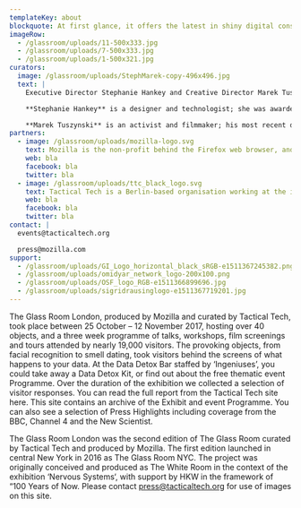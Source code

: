 ```yaml
---
templateKey: about
blockquote: At first glance, it offers the latest in shiny digital consumer products, such as the newest tablet, fitness tracker or facial recognition software. But as you go inside, you’ll find there is nothing for sale.
imageRow:
  - /glassroom/uploads/11-500x333.jpg
  - /glassroom/uploads/7-500x333.jpg
  - /glassroom/uploads/1-500x321.jpg
curators:
  image: /glassroom/uploads/StephMarek-copy-496x496.jpg
  text: |
    Executive Director Stephanie Hankey and Creative Director Marek Tuszynski co-founded Tactical Tech in 2003. They work on technology, politics, information, design and activism and the consequences of living in a quantified society. They are also co-founders of the creative agency Tactical Studios and co-curators of the exhibition Nervous Systems: Quantified Life and the Social Question.

    **Stephanie Hankey** is a designer and technologist; she was awarded an Ashoka Fellowship for her work as a social entrepreneur and is currently a visiting industry associate with the Oxford Internet Institute at Oxford University.

    **Marek Tuszynski** is an activist and filmmaker; his most recent documentary series for Tactical Tech, Exposing the Invisible, explores the digital tools and tactics that now enable evidence-based activism to thrive on an unprecedented scale.
partners:
  - image: /glassroom/uploads/mozilla-logo.svg
    text: Mozilla is the non-profit behind the Firefox web browser, and uses technology, products and advocacy to make the internet healthier so it’s easy to access, safe to use, and empowers everyone, everywhere.
    web: bla
    facebook: bla
    twitter: bla
  - image: /glassroom/uploads/ttc_black_logo.svg
    text: Tactical Tech is a Berlin-based organisation working at the intersection of technology, human rights and civil liberties. They provide trainings, conduct research, and create cultural interventions that contribute to the wider socio-political debate around digital security, privacy and the ethics of data.
    web: bla
    facebook: bla
    twitter: bla
contact: |
  events@tacticaltech.org

  press@mozilla.com
support:
  - /glassroom/uploads/GI_Logo_horizontal_black_sRGB-e1511367245382.png
  - /glassroom/uploads/omidyar_network_logo-200x100.png
  - /glassroom/uploads/OSF_logo_RGB-e1511366899696.jpg
  - /glassroom/uploads/sigridrausinglogo-e1511367719201.jpg
---
```



The Glass Room London, produced by Mozilla and curated by Tactical Tech, took place between 25 October – 12 November 2017, hosting over 40 objects, and a three week programme of talks, workshops, film screenings and tours attended by nearly 19,000 visitors.  The provoking objects, from facial recognition to smell dating, took visitors behind the screens of what happens to your data. At the Data Detox Bar staffed by ‘Ingeniuses’, you could take away a Data Detox Kit, or find out about the free thematic event Programme.  Over the duration of the exhibition we collected a selection of visitor responses. You can read the full report from the Tactical Tech site here. This site contains an archive of the Exhibit and event Programme. You can also see a selection of Press Highlights including coverage from the BBC, Channel 4 and the New Scientist.

The Glass Room London was the second edition of The Glass Room curated by Tactical Tech and produced by Mozilla. The first edition launched in central New York in 2016 as The Glass Room NYC. The project was originally conceived and produced as The White Room in the context of the exhibition ‘Nervous Systems‘, with support by HKW in the framework of “100 Years of Now.  Please contact press@tacticaltech.org for use of images on this site.
